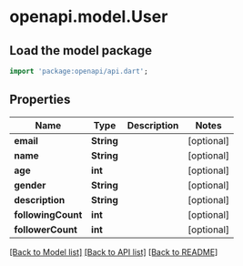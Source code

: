 # openapi.model.User

## Load the model package
```dart
import 'package:openapi/api.dart';
```

## Properties
Name | Type | Description | Notes
------------ | ------------- | ------------- | -------------
**email** | **String** |  | [optional] 
**name** | **String** |  | [optional] 
**age** | **int** |  | [optional] 
**gender** | **String** |  | [optional] 
**description** | **String** |  | [optional] 
**followingCount** | **int** |  | [optional] 
**followerCount** | **int** |  | [optional] 

[[Back to Model list]](../README.md#documentation-for-models) [[Back to API list]](../README.md#documentation-for-api-endpoints) [[Back to README]](../README.md)


